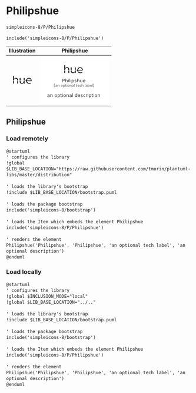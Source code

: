 # Philipshue


```text
simpleicons-8/P/Philipshue
```

```text
include('simpleicons-8/P/Philipshue')
```



| Illustration | Philipshue |
| :---: | :---: |
| ![illustration for Illustration](../../simpleicons-8/P/Philipshue.png) | ![illustration for Philipshue](../../simpleicons-8/P/Philipshue.Local.png) |




## Philipshue

### Load remotely
```plantuml
@startuml
' configures the library
!global $LIB_BASE_LOCATION="https://raw.githubusercontent.com/tmorin/plantuml-libs/master/distribution"

' loads the library's bootstrap
!include $LIB_BASE_LOCATION/bootstrap.puml

' loads the package bootstrap
include('simpleicons-8/bootstrap')

' loads the Item which embeds the element Philipshue
include('simpleicons-8/P/Philipshue')

' renders the element
Philipshue('Philipshue', 'Philipshue', 'an optional tech label', 'an optional description')
@enduml
```

### Load locally
```plantuml
@startuml
' configures the library
!global $INCLUSION_MODE="local"
!global $LIB_BASE_LOCATION="../.."

' loads the library's bootstrap
!include $LIB_BASE_LOCATION/bootstrap.puml

' loads the package bootstrap
include('simpleicons-8/bootstrap')

' loads the Item which embeds the element Philipshue
include('simpleicons-8/P/Philipshue')

' renders the element
Philipshue('Philipshue', 'Philipshue', 'an optional tech label', 'an optional description')
@enduml
```

